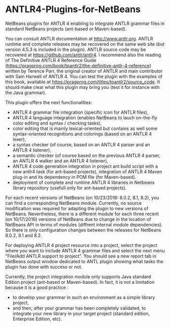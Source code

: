 # ANTLR4-Plugins-for-NetBeans
NetBeans plugins for ANTLR 4 enabling to integrate ANTLR grammar files in standard NetBeans projects (ant-based or Maven-based).

You can consult ANTLR documentation at http://www.antlr.org. ANTLR runtime and complete releases may be recovered on the same web site (but version 4.5.3 is included in the plugin). ANTLR source code may be recovered at https://github.com/antlr/antlr4. I recommend also the reading of The Definitive ANTLR 4 Reference Guide (https://pragprog.com/book/tpantlr2/the-definitive-antlr-4-reference) written by Terence Parr, the original creator of ANTLR and main contributor with Sam Harwell of ANTLR 4. You can test the plugin with the examples of this book, available at https://pragprog.com/titles/tpantlr2/source_code. It should make clear what this plugin may bring you (test it for instance with the Java grammar).

This plugin offers the next functionalities:
- ANTLR 4 grammar file integration (specific icon for ANTLR files),
- ANTLR 4 language integration (enables NetBeans to lauch on-the-fly color editing and syntax / checking tasks),
- color editing that is mainly lexical-oriented but contains as well some syntax-oriented recognitions and colorings (based on an ANTLR 4 lexer),
- a syntax checker (of course, based on an ANTLR 4 parser and an ANTLR 4 listener),
- a semantic checker (of course based on the previous ANTLR 4 parser, an ANTLR 4 walker and an ANTLR 4 listener),
- ANTLR 4 code generation integration in project ant build script with a new antlr4 task (for ant-based projects), integration of ANTLR 4 Maven plug-in and its dependency in POM file (for Maven-based).
- deployment of complete and runtime ANTLR 4 libraries in Netbeans library repository (usefull only for ant-based projects).

For each recent versions of NetBeans (on 10/23/2016: 8.0.2, 8.1, 8.2), you can find a corresponding NetBeans module. Currently, no source modification was required for adapting the plugin to new versions of NetBeans. Nevertheless, there is a different module for each three recent (on 10/17/2016) versions of NetBeans due to change in the location of NetBeans API in terms of modules (diffrent internal module dependencies). So there is only configuration changes between the releases for NetBeans 8.0.2, 8.1 and 8.2.

For deploying ANTLR 4 project resource into a project, select the project where you want to include ANTLR 4 grammar files and select the next menu "File/Add ANTLR support to project". You should see a new report tab in NetBeans output window dedicated to ANTL plugin showing what tasks the plugin has done with success or not.

Currently, the project integration module only supports Java standard Edition project (ant-based or Maven-based). In fact, it is not a limitation because it is a good practice :
- to develop your grammar in such an environment as a simple library project,
- and then, after your grammar has been completely validated, to integrate your new library in your target project (standard edition, Enterprise Edition, etc).
